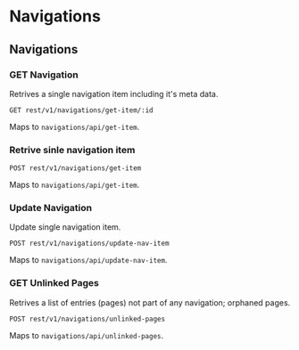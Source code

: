 # Navigations

## Navigations 

### GET Navigation
Retrives a single navigation item including it's meta data.

```
GET rest/v1/navigations/get-item/:id
```
Maps to `navigations/api/get-item`.


### Retrive sinle navigation item

```
POST rest/v1/navigations/get-item
```
Maps to `navigations/api/get-item`.


### Update Navigation 

Update single navigation item.

```
POST rest/v1/navigations/update-nav-item
```
Maps to `navigations/api/update-nav-item`.


### GET Unlinked Pages

Retrives a list of entries (pages) not part of any navigation; orphaned pages. 

```
POST rest/v1/navigations/unlinked-pages
```
Maps to `navigations/api/unlinked-pages`.

